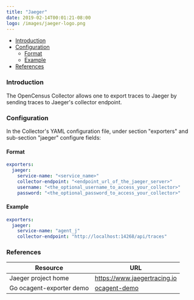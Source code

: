 ```yaml
---
title: "Jaeger"
date: 2019-02-14T00:01:21-08:00
logo: /images/jaeger-logo.png
---
```


- [Introduction](#introduction)
- [Configuration](#configuration)
    - [Format](#format)
    - [Example](#example)
- [References](#references)


### Introduction

The OpenCensus Collector allows one to export traces to Jaeger by sending traces to Jaeger's collector endpoint.

### Configuration

In the Collector's YAML configuration file, under section "exporters" and sub-section "jaeger" configure fields:

#### Format
```yaml
exporters:
  jaeger:
    service-name: "<service_name>"
    collector-endpoint: "<endpoint_url_of_the_jaeger_server>"
    username: "<the_optional_username_to_access_your_collector>"
    password: "<the_optional_password_to_access_your_collector>"
```

#### Example
```yaml
exporters:
  jaeger:
    service-name: "agent_j"
    collector-endpoint: "http://localhost:14268/api/traces"
```
### References

Resource|URL
---|---
Jaeger project home|https://www.jaegertracing.io
Go ocagent-exporter demo|[ocagent-demo](/exporters/supported-exporters/go/ocagent/#end-to-end-example)

